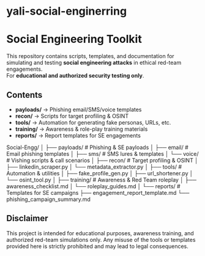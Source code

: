 # yali-social-enginerring
# Social Engineering Toolkit

This repository contains scripts, templates, and documentation for simulating 
and testing **social engineering attacks** in ethical red-team engagements.  
For **educational and authorized security testing only**.

## Contents
- **payloads/** → Phishing email/SMS/voice templates
- **recon/** → Scripts for target profiling & OSINT
- **tools/** → Automation for generating fake personas, URLs, etc.
- **training/** → Awareness & role-play training materials
- **reports/** → Report templates for SE engagements


Social-Engg/
│
├── payloads/ # Phishing & SE payloads
│ ├── email/ # Email phishing templates
│ ├── sms/ # SMS lures & templates
│ └── voice/ # Vishing scripts & call scenarios
│
├── recon/ # Target profiling & OSINT
│ ├── linkedin_scraper.py
│ └── metadata_extractor.py
│
├── tools/ # Automation & utilities
│ ├── fake_profile_gen.py
│ ├── url_shortener.py
│ └── osint_tool.py
│
├── training/ # Awareness & Red Team roleplay
│ ├── awareness_checklist.md
│ └── roleplay_guides.md
│
└── reports/ # Templates for SE campaigns
├── engagement_report_template.md
└── phishing_campaign_summary.md

##  Disclaimer
This project is intended for educational purposes, awareness training, and authorized red-team simulations only.
Any misuse of the tools or templates provided here is strictly prohibited and may lead to legal consequences.
